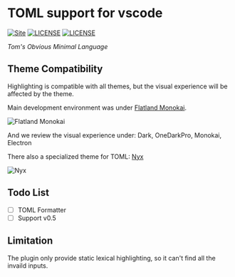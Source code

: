 TOML support for vscode
=======================
[![Site](https://img.shields.io/badge/TOML-v0.4-%23FF4D5B.svg?style=flat-square)](https://github.com/toml-lang/toml)
[![LICENSE](https://img.shields.io/badge/license-Anti%20996-blue.svg?style=flat-square)](https://github.com/996icu/996.ICU/blob/master/LICENSE)
[![LICENSE](https://img.shields.io/badge/license-MPL%202.0-blue.svg?style=flat-square)](https://github.com/GalAster/vscode-toml/blob/master/License.md)

*Tom's Obvious Minimal Language*

## Theme Compatibility

Highlighting is compatible with all themes, but the visual experience will be affected by the theme.

Main development environment was under [Flatland Monokai](https://marketplace.visualstudio.com/items?itemName=gerane.Theme-FlatlandMonokai).

![Flatland Monokai](https://user-images.githubusercontent.com/17541209/56551634-76ec5400-65bb-11e9-84d0-5771027b1513.png)

And we review the visual experience under: Dark, OneDarkPro, Monokai, Electron

There also a specialized theme for TOML: [Nyx](https://marketplace.visualstudio.com/items?itemName=Aster.nyx-theme)

![Nyx](https://user-images.githubusercontent.com/17541209/56551632-76ec5400-65bb-11e9-97f4-0764a3dfabd4.png)

## Todo List
- [ ] TOML Formatter
- [ ] Support v0.5

## Limitation
The plugin only provide static lexical highlighting, so it can't find all the invaild inputs.
